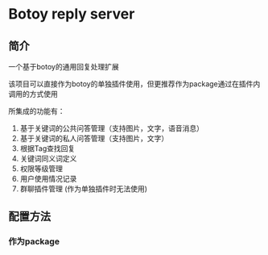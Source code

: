 # Botoy reply server

## 简介

一个基于botoy的通用回复处理扩展

该项目可以直接作为botoy的单独插件使用，但更推荐作为package通过在插件内调用的方式使用

所集成的功能有：
1. 基于关键词的公共问答管理（支持图片，文字，语音消息）
2. 基于关键词的私人问答管理（支持图片，文字）
3. 根据Tag查找回复
4. 关键词同义词定义
5. 权限等级管理
6. 用户使用情况记录
7. 群聊插件管理 (作为单独插件时无法使用)

## 配置方法

### 作为package


